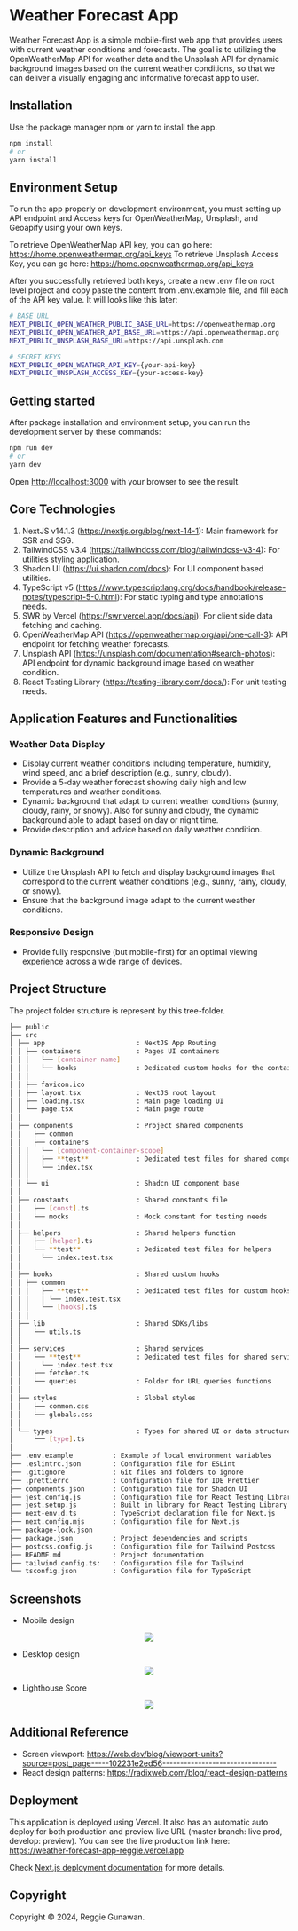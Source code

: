 # Weather Forecast App

Weather Forecast App is a simple mobile-first web app that provides users with current weather conditions and forecasts.
The goal is to utilizing the OpenWeatherMap API for weather data and the Unsplash API for dynamic background images based on the current weather conditions, so that we can deliver a visually engaging and informative forecast app to user.

## Installation

Use the package manager npm or yarn to install the app.

```bash
npm install
# or
yarn install
```

## Environment Setup

To run the app properly on development environment, you must setting up API endpoint and Access keys for OpenWeatherMap, Unsplash, and Geoapify using your own keys.

To retrieve OpenWeatherMap API key, you can go here: https://home.openweathermap.org/api_keys
To retrieve Unsplash Access Key, you can go here: https://home.openweathermap.org/api_keys

After you successfully retrieved both keys, create a new .env file on root level project and copy paste the content from .env.example file, and fill each of the API key value.
It will looks like this later:

```bash
# BASE URL
NEXT_PUBLIC_OPEN_WEATHER_PUBLIC_BASE_URL=https://openweathermap.org
NEXT_PUBLIC_OPEN_WEATHER_API_BASE_URL=https://api.openweathermap.org
NEXT_PUBLIC_UNSPLASH_BASE_URL=https://api.unsplash.com

# SECRET KEYS
NEXT_PUBLIC_OPEN_WEATHER_API_KEY={your-api-key}
NEXT_PUBLIC_UNSPLASH_ACCESS_KEY={your-access-key}
```

## Getting started

After package installation and environment setup, you can run the development server by these commands:

```bash
npm run dev
# or
yarn dev
```

Open [http://localhost:3000](http://localhost:3000) with your browser to see the result.

## Core Technologies

1. NextJS v14.1.3 (https://nextjs.org/blog/next-14-1): Main framework for SSR and SSG.
2. TailwindCSS v3.4 (https://tailwindcss.com/blog/tailwindcss-v3-4): For utilities styling application.
3. Shadcn UI (https://ui.shadcn.com/docs): For UI component based utilities.
4. TypeScript v5 (https://www.typescriptlang.org/docs/handbook/release-notes/typescript-5-0.html): For static typing and type annotations needs.
5. SWR by Vercel (https://swr.vercel.app/docs/api): For client side data fetching and caching.
6. OpenWeatherMap API (https://openweathermap.org/api/one-call-3): API endpoint for fetching weather forecasts.
7. Unsplash API (https://unsplash.com/documentation#search-photos): API endpoint for dynamic background image based on weather condition.
8. React Testing Library (https://testing-library.com/docs/): For unit testing needs.

## Application Features and Functionalities

### Weather Data Display

- Display current weather conditions including temperature, humidity, wind speed, and a brief description (e.g., sunny, cloudy).
- Provide a 5-day weather forecast showing daily high and low temperatures and weather conditions.
- Dynamic background that adapt to current weather conditions (sunny, cloudy, rainy, or snowy). Also for sunny and cloudy, the dynamic background able to adapt based on day or night time.
- Provide description and advice based on daily weather condition.

### Dynamic Background

- Utilize the Unsplash API to fetch and display background images that correspond to the current weather conditions (e.g., sunny, rainy, cloudy, or snowy).
- Ensure that the background image adapt to the current weather conditions.

### Responsive Design

- Provide fully responsive (but mobile-first) for an optimal viewing experience across a wide range of devices.

## Project Structure

The project folder structure is represent by this tree-folder.

```bash
├── public
├── src
│ ├── app                       : NextJS App Routing
│ │ ├── containers              : Pages UI containers
│ │ │   └── [container-name]
│ │ │   └── hooks               : Dedicated custom hooks for the container
│ │ │
│ │ ├── favicon.ico
│ │ ├── layout.tsx              : NextJS root layout
│ │ ├── loading.tsx             : Main page loading UI
│ │ └── page.tsx                : Main page route
│ │
│ ├── components                : Project shared components
│ │   ├── common
│ │   ├── containers
│ │ │   └── [component-container-scope]
│ │ │   ├── **test**            : Dedicated test files for shared components
│ │ │   └── index.tsx
│ │ │
│ │ └── ui                      : Shadcn UI component base
│ │
│ ├── constants                 : Shared constants file
│ │   ├── [const].ts
│ │   └── mocks                 : Mock constant for testing needs
│ │
│ ├── helpers                   : Shared helpers function
│ │   ├── [helper].ts
│ │   └── **test**              : Dedicated test files for helpers
│ │     └── index.test.tsx
│ │
│ ├── hooks                     : Shared custom hooks
│ │ ├── common
│ │ │   ├── **test**            : Dedicated test files for custom hooks
│ │ │   │ └── index.test.tsx
│ │ │   └── [hooks].ts
│ │ │
│ ├── lib                       : Shared SDKs/libs
│ │   └── utils.ts
│ │
│ ├── services                  : Shared services
│ │   └── **test**              : Dedicated test files for shared services
│ │     └── index.test.tsx
│ │   ├── fetcher.ts
│ │   └── queries               : Folder for URL queries functions
│ │
│ ├── styles                    : Global styles
│ │   ├── common.css
│ │   └── globals.css
│ │
│ └── types                     : Types for shared UI or data structure
│     └── [type].ts
│
├── .env.example          : Example of local environment variables
├── .eslintrc.json        : Configuration file for ESLint
├── .gitignore            : Git files and folders to ignore
├── .prettierrc           : Configuration file for IDE Prettier
├── components.json       : Configuration file for Shadcn UI
├── jest.config.js        : Configuration file for React Testing Library - Jest
├── jest.setup.js         : Built in library for React Testing Library
├── next-env.d.ts         : TypeScript declaration file for Next.js
├── next.config.mjs       : Configuration file for Next.js
├── package-lock.json
├── package.json          : Project dependencies and scripts
├── postcss.config.js     : Configuration file for Tailwind Postcss
├── README.md             : Project documentation
├── tailwind.config.ts:   : Configuration file for Tailwind
└── tsconfig.json         : Configuration file for TypeScript
```

## Screenshots

- Mobile design

<p align="center">
  <img src="https://github.com/reggiegunawan88/weather-forecast-app/assets/44907916/06cfd4b8-b063-4720-9086-e5f08a933e9f">
</p>

- Desktop design

<p align="center">
  <img src="https://github.com/reggiegunawan88/weather-forecast-app/assets/44907916/b01f0f3f-b73c-4a30-afda-3934f2642c3d">
</p>

- Lighthouse Score

<p align="center">
  <img src="https://github.com/reggiegunawan88/weather-forecast-app/assets/44907916/bc904614-1b3e-4dad-91a4-b5b68f253ae5">
</p>

## Additional Reference

- Screen viewport: https://web.dev/blog/viewport-units?source=post_page-----102231e2ed56--------------------------------
- React design patterns: https://radixweb.com/blog/react-design-patterns

## Deployment

This application is deployed using Vercel. It also has an automatic auto deploy for both production and preview live URL (master branch: live prod, develop: preview).
You can see the live production link here: https://weather-forecast-app-reggie.vercel.app

Check [Next.js deployment documentation](https://nextjs.org/docs/deployment) for more details.

## Copyright

Copyright © 2024, Reggie Gunawan.
